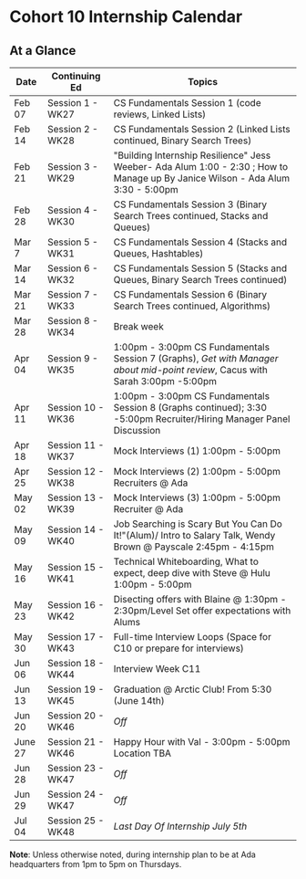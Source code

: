 # Cohort 10 Internship Calendar

## At a Glance

Date    | Continuing Ed    | Topics
--------|------------------|-----------------------------
Feb 07  | Session 1 - WK27 | CS Fundamentals Session 1 (code reviews, Linked Lists)
Feb 14  | Session 2 - WK28 | CS Fundamentals Session 2 (Linked Lists continued, Binary Search Trees)
Feb 21  | Session 3 - WK29 | "Building Internship Resilience" Jess Weeber- Ada Alum 1:00 - 2:30 ; How to Manage up By Janice Wilson - Ada Alum 3:30 - 5:00pm
Feb 28  | Session 4 - WK30 | CS Fundamentals Session 3 (Binary Search Trees continued, Stacks and Queues)
Mar 7   | Session 5 - WK31 | CS Fundamentals Session 4 (Stacks and Queues, Hashtables)
Mar 14  | Session 6 - WK32 | CS Fundamentals Session 5 (Stacks and Queues, Binary Search Trees continued)
Mar 21  | Session 7 - WK33 | CS Fundamentals Session 6 (Binary Search Trees continued, Algorithms)
Mar 28  | Session 8 - WK34 | Break week
Apr 04  | Session 9 - WK35 | 1:00pm - 3:00pm CS Fundamentals Session 7 (Graphs), *Get with Manager about mid-point review*, Cacus with Sarah 3:00pm -5:00pm 
Apr 11  | Session 10 - WK36 | 1:00pm - 3:00pm CS Fundamentals Session 8 (Graphs continued); 3:30 -5:00pm Recruiter/Hiring Manager Panel Discussion 
Apr 18  | Session 11 - WK37 | Mock Interviews (1) 1:00pm - 5:00pm 
Apr 25  | Session 12 - WK38 | Mock Interviews (2) 1:00pm - 5:00pm Recruiters @ Ada
May 02  | Session 13 - WK39 | Mock Interviews (3) 1:00pm - 5:00pm Recruiter @ Ada  
May 09  | Session 14 - WK40 | Job Searching is Scary But You Can Do It!"(Alum)/ Intro to Salary Talk, Wendy Brown @ Payscale 2:45pm - 4:15pm 
May 16  | Session 15 - WK41 | Technical Whiteboarding, What to expect, deep dive with Steve @ Hulu 1:00pm - 5:00pm
May 23  | Session 16 - WK42 | Disecting offers with Blaine @ 1:30pm - 2:30pm/Level Set offer expectations with Alums 
May 30  | Session 17 - WK43 | Full-time Interview Loops (Space for C10 or prepare for interviews) 
Jun 06  | Session 18 - WK44 | Interview Week C11 
Jun 13  | Session 19 - WK45 | Graduation @ Arctic Club! From 5:30 (June 14th)
Jun 20  | Session 20 - WK46 | *Off*
June 27 | Session 21 - WK46 | Happy Hour with Val - 3:00pm - 5:00pm Location TBA
Jun 28  | Session 23 - WK47 | *Off*
Jun 29  | Session 24 - WK47 | *Off*
Jul 04  | Session 25 - WK48 | *Last Day Of Internship July 5th*

**Note**: Unless otherwise noted, during internship plan to be at Ada headquarters from 1pm to 5pm on Thursdays.
